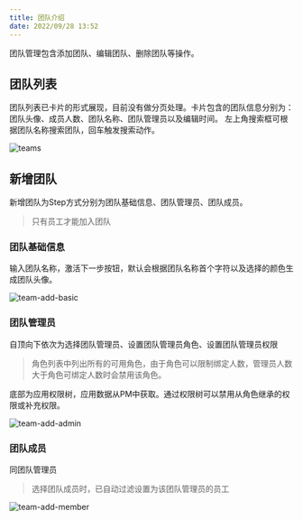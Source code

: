 ```yaml
---
title: 团队介绍
date: 2022/09/28 13:52
---
```


团队管理包含添加团队、编辑团队、删除团队等操作。

## 团队列表

团队列表已卡片的形式展现，目前没有做分页处理。卡片包含的团队信息分别为：团队头像、成员人数、团队名称、团队管理员以及编辑时间。
左上角搜索框可根据团队名称搜索团队，回车触发搜索动作。

![teams](/stack/auth/teams.png)

## 新增团队

新增团队为Step方式分别为团队基础信息、团队管理员、团队成员。

> 只有员工才能加入团队

### 团队基础信息

输入团队名称，激活下一步按钮，默认会根据团队名称首个字符以及选择的颜色生成团队头像。

![team-add-basic](/stack/auth/team-add-basic.png)

### 团队管理员

自顶向下依次为选择团队管理员、设置团队管理员角色、设置团队管理员权限

> 角色列表中列出所有的可用角色，由于角色可以限制绑定人数，管理员人数大于角色可绑定人数时会禁用该角色。

底部为应用权限树，应用数据从PM中获取。通过权限树可以禁用从角色继承的权限或补充权限。

![team-add-admin](/stack/auth/team-add-admin.png)

### 团队成员

同团队管理员

> 选择团队成员时，已自动过滤设置为该团队管理员的员工

![team-add-member](/stack/auth/team-add-member.png)
